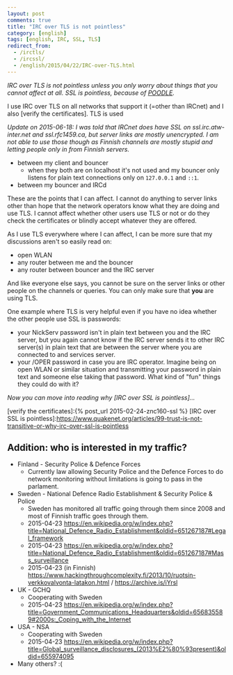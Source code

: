 ```yaml
---
layout: post
comments: true
title: "IRC over TLS is not pointless"
category: [english]
tags: [english, IRC, SSL, TLS]
redirect_from:
  - /irctls/
  - /ircssl/
  - /english/2015/04/22/IRC-over-TLS.html
---
```


*IRC over TLS is not pointless unless you only worry about things that you
cannot affect at all. SSL is pointless, because of [POODLE].*

I use IRC over TLS on all networks that support it (=other than IRCnet)
and I also [verify the certificates]. TLS is used

*Update on 2015-06-18: I was told that IRCnet does have SSL on
ssl.irc.atw-inter.net and ssl.rfc1459.ca, but server links are mostly
unencrypted. I am not able to use those though as Finnish channels are
mostly stupid and letting people only in from Finnish servers.*

* between my client and bouncer
    * when they both are on localhost it's not used and my bouncer only
      listens for plain text connections only on `127.0.0.1` and `::1`.
* between my bouncer and IRCd

These are the points that I can affect. I cannot do anything to server
links other than hope that the network operators know what they are doing
and use TLS. I cannot affect whether other users use TLS or not or do they
check the certificates or blindly accept whatever they are offered.

As I use TLS everywhere where I can affect, I can be more sure that
my discussions aren't so easily read on:

* open WLAN
* any router between me and the bouncer
* any router between bouncer and the IRC server

And like everyone else says, you cannot be sure on the server links
or other people on the channels or queries. You can only make sure that
**you** are using TLS.

One example where TLS is very helpful even if you have no idea whether
the other people use SSL is passwords:

* your NickServ password isn't in plain text between you and the IRC
  server, but you again cannot know if the IRC server sends it to other
  IRC server(s) in plain text that are between the server where you are
  connected to and services server.
* your /OPER password in case you are IRC operator. Imagine being on
  open WLAN or similar situation and transmitting your password in
  plain text and someone else taking that password. What kind of "fun"
  things they could do with it?

*Now you can move into reading why [IRC over SSL is pointless]...*

[POODLE]:https://en.wikipedia.org/wiki/POODLE
[verify the certificates]:{% post_url 2015-02-24-znc160-ssl %}
[IRC over SSL is pointless]:https://www.quakenet.org/articles/99-trust-is-not-transitive-or-why-irc-over-ssl-is-pointless

## Addition: who is interested in my traffic?

* Finland - Security Police & Defence Forces
    * Currently law allowing Security Police and the Defence Forces to do
      network monitoring without limitations is going to pass in the
      parlament.
* Sweden - National Defence Radio Establishment & Security Police & Police
    * Sweden has monitored all traffic going through them since 2008
      and most of Finnish traffic goes through them.
    * 2015-04-23 https://en.wikipedia.org/w/index.php?title=National_Defence_Radio_Establishment&oldid=651267187#Legal_framework
    * 2015-04-23 https://en.wikipedia.org/w/index.php?title=National_Defence_Radio_Establishment&oldid=651267187#Mass_surveillance
    * 2015-04-23 (in Finnish) https://www.hackingthroughcomplexity.fi/2013/10/ruotsin-verkkovalvonta-latakon.html / https://archive.is/iYrsl
* UK - GCHQ
    * Cooperating with Sweden
    * 2015-04-23 https://en.wikipedia.org/w/index.php?title=Government_Communications_Headquarters&oldid=656835589#2000s:_Coping_with_the_Internet
* USA - NSA
    * Cooperating with Sweden
    * 2015-04-23 https://en.wikipedia.org/w/index.php?title=Global_surveillance_disclosures_(2013%E2%80%93present)&oldid=655974095
* Many others? :(

